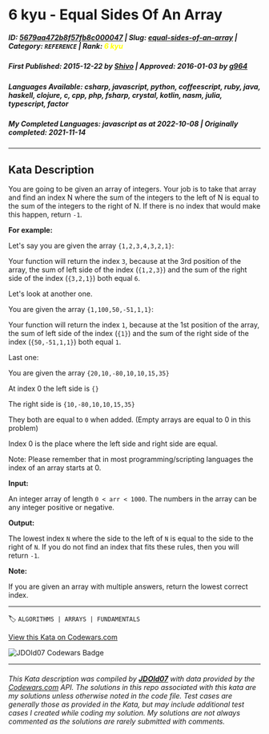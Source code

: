 # 6 kyu - Equal Sides Of An Array

##### **ID**: [5679aa472b8f57fb8c000047](https://www.codewars.com/kata/5679aa472b8f57fb8c000047) | **Slug**: [equal-sides-of-an-array](https://www.codewars.com/kata/5679aa472b8f57fb8c000047) | **Category**: `REFERENCE` | **Rank**: <span style="color:yellow">6 kyu</span>

##### **First Published**: 2015-12-22 ***by*** [Shivo](https://www.codewars.com/users/Shivo) | **Approved**: 2016-01-03 ***by*** [g964](https://www.codewars.com/users/g964)

##### **Languages Available**: csharp, javascript, python, coffeescript, ruby, java, haskell, clojure, c, cpp, php, fsharp, crystal, kotlin, nasm, julia, typescript, factor

##### **My Completed Languages**: javascript ***as at*** 2022-10-08 | **Originally completed**: 2021-11-14

---

## Kata Description


You are going to be given an array of integers. Your job is to take that array and find an index N where the sum of the integers to the left of N is equal to the sum of the integers to the right of N. If there is no index that would make this happen, return `-1`.



__For example:__



Let's say you are given the array `{1,2,3,4,3,2,1}`:  

Your function will return the index `3`, because at the 3rd position of the array, the sum of left side of the index (`{1,2,3}`) and the sum of the right side of the index (`{3,2,1}`) both equal `6`.





Let's look at another one.  

You are given the array `{1,100,50,-51,1,1}`:  

Your function will return the index `1`, because at the 1st position of the array, the sum of left side of the index (`{1}`) and the sum of the right side of the index (`{50,-51,1,1}`) both equal `1`.



Last one:  

You are given the array `{20,10,-80,10,10,15,35}`  

At index 0 the left side is `{}`  

The right side is `{10,-80,10,10,15,35}`  

They both are equal to `0` when added. (Empty arrays are equal to 0 in this problem)  

Index 0 is the place where the left side and right side are equal.  



Note: Please remember that in most programming/scripting languages the index of an array starts at 0.



__Input:__  

An integer array of length `0 < arr < 1000`. The numbers in the array can be any integer positive or negative.



__Output:__  

The lowest index `N` where the side to the left of `N` is equal to the side to the right of `N`. If you do not find an index that fits these rules, then you will return `-1`.



__Note:__  

If you are given an array with multiple answers, return the lowest correct index.  



---


🏷 `ALGORITHMS | ARRAYS | FUNDAMENTALS`


[View this Kata on Codewars.com](https://www.codewars.com/kata/5679aa472b8f57fb8c000047)

![](https://www.codewars.com/users/jdold07/badges/large "JDOld07 Codewars Badge")

---

###### *This Kata description was compiled by [**JDOld07**](https://tpstech.dev) with data provided by the [Codewars.com](https://www.codewars.com) API.  The solutions in this repo associated with this kata are my solutions unless otherwise noted in the code file.  Test cases are generally those as provided in the Kata, but may include additional test cases I created while coding my solution.  My solutions are not always commented as the solutions are rarely submitted with comments.*
